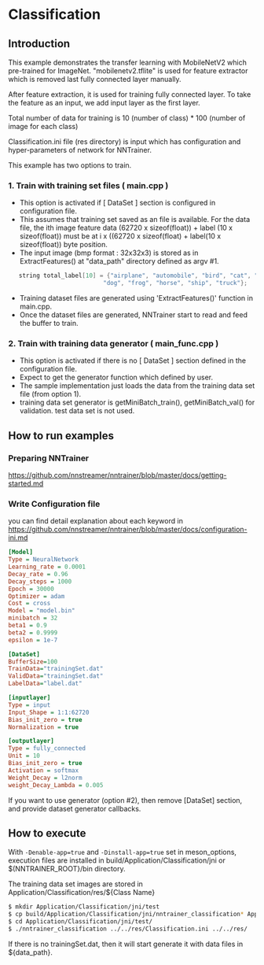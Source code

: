 # Classification

## Introduction

This example demonstrates the transfer learning with MobileNetV2 which pre-trained for ImageNet. "mobilenetv2.tflite" is used for feature extractor which is removed last fully connected layer manually.

After feature extraction, it is used for training fully connected layer. To take the feature as an input, we add input layer as the first layer.

Total number of data for training is 10 (number of class) * 100 (number of image for each class)

Classification.ini file (res directory) is input which has configuration and hyper-parameters of network for NNTrainer.

This example has two options to train.

### 1. Train with training set files ( main.cpp )

- This option is activated if [ DataSet ] section is configured in configuration file.
- This assumes that training set saved as an file is available.
   For the data file, the ith image feature data (62720 x sizeof(float)) + label (10 x sizeof(float)) must be at i x ((62720 x sizeof(float) + label(10 x sizeof(float)) byte position.
- The input image (bmp format : 32x32x3) is stored as in ExtractFeatures() at "data_path" directory defined as argv #1.

```c++
   string total_label[10] = {"airplane", "automobile", "bird", "cat", "deer",
                           "dog", "frog", "horse", "ship", "truck"};
```

- Training dataset files are generated using 'ExtractFeatures()' function in main.cpp.
- Once the dataset files are generated, NNTrainer start to read and feed the buffer to train.

### 2. Train with training data generator ( main_func.cpp )

- This option is activated if there is no [ DataSet ] section defined in the configuration file.
- Expect to get the generator function which defined by user.
- The sample implementation just loads the data from the training data set file (from option 1).
- training data set generator is getMiniBatch_train(),  getMiniBatch_val() for validation. test data set is not used.

## How to run examples

### Preparing NNTrainer

<https://github.com/nnstreamer/nntrainer/blob/master/docs/getting-started.md>

### Write Configuration file

you can find detail explanation about each keyword in
<https://github.com/nnstreamer/nntrainer/blob/master/docs/configuration-ini.md>

```ini
[Model]
Type = NeuralNetwork
Learning_rate = 0.0001
Decay_rate = 0.96
Decay_steps = 1000
Epoch = 30000
Optimizer = adam
Cost = cross
Model = "model.bin"
minibatch = 32
beta1 = 0.9
beta2 = 0.9999
epsilon = 1e-7

[DataSet]
BufferSize=100
TrainData="trainingSet.dat"
ValidData="trainingSet.dat"
LabelData="label.dat"

[inputlayer]
Type = input
Input_Shape = 1:1:62720
Bias_init_zero = true
Normalization = true

[outputlayer]
Type = fully_connected
Unit = 10
Bias_init_zero = true
Activation = softmax
Weight_Decay = l2norm
weight_Decay_Lambda = 0.005
```

If you want to use generator (option #2), then remove [DataSet] section, and provide dataset generator callbacks.

## How to execute

With `-Denable-app=true` and `-Dinstall-app=true` set in meson_options, execution files are installed in build/Application/Classification/jni or $(NNTRAINER_ROOT}/bin directory.

The training data set images are stored in Application/Classification/res/${Class Name}

```bash
$ mkdir Application/Classification/jni/test
$ cp build/Application/Classification/jni/nntrainer_classification* Application/Classification/jni/test/
$ cd Application/Classification/jni/test/
$ ./nntrainer_classification ../../res/Classification.ini ../../res/
```
If there is no trainingSet.dat, then it will start generate it with data files in ${data_path}.
